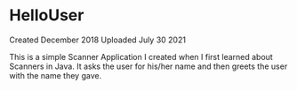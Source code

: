 # HelloUser

Created December 2018
Uploaded July 30 2021

This is a simple Scanner Application I created when I first learned about Scanners in Java. It asks the user for his/her name and then greets the user with the name they gave. 
